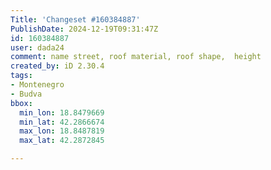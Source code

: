 ```yaml
---
Title: 'Changeset #160384887'
PublishDate: 2024-12-19T09:31:47Z
id: 160384887
user: dada24
comment: name street, roof material, roof shape,  height
created_by: iD 2.30.4
tags:
- Montenegro
- Budva
bbox:
  min_lon: 18.8479669
  min_lat: 42.2866674
  max_lon: 18.8487819
  max_lat: 42.2872845

---
```


